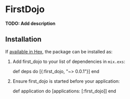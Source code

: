 # FirstDojo

**TODO: Add description**

## Installation

If [available in Hex](https://hex.pm/docs/publish), the package can be installed as:

  1. Add first_dojo to your list of dependencies in `mix.exs`:

        def deps do
          [{:first_dojo, "~> 0.0.1"}]
        end

  2. Ensure first_dojo is started before your application:

        def application do
          [applications: [:first_dojo]]
        end

